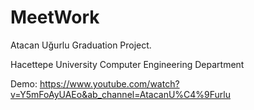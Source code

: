 # MeetWork

Atacan Uğurlu Graduation Project.

Hacettepe University Computer Engineering Department

Demo:
https://www.youtube.com/watch?v=Y5mFoAyUAEo&ab_channel=AtacanU%C4%9Furlu
